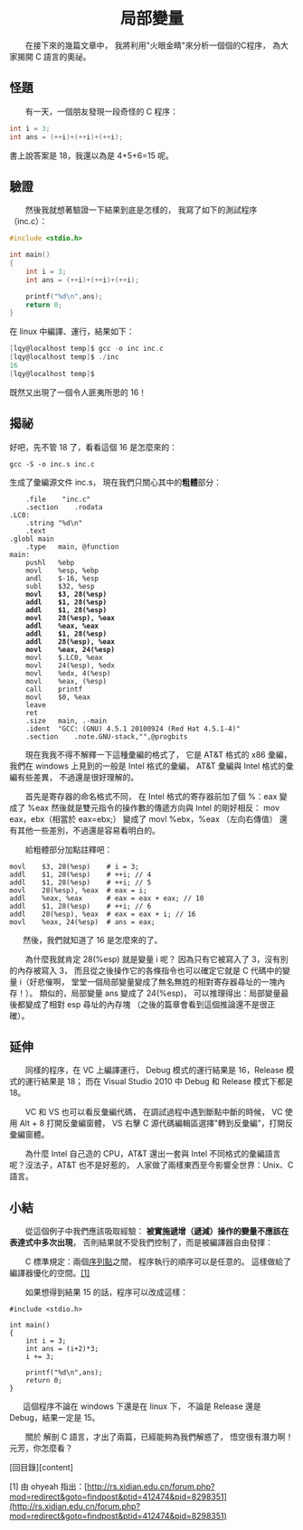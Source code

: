 
<a name="top"></a>

<h1 align="center">局部變量
</h1>

　　在接下來的幾篇文章中，
我將利用"火眼金睛"來分析一個個的C程序，
為大家揭開 C 語言的奧祕。

## 怪題

　　有一天，一個朋友發現一段奇怪的 C 程序：

```c
int i = 3;
int ans = (++i)+(++i)+(++i);
```
書上說答案是 18，我還以為是 4+5+6=15 呢。

## 驗證

　　然後我就想著驗證一下結果到底是怎樣的，
我寫了如下的測試程序（inc.c）：
```c
#include <stdio.h>

int main()
{
	int i = 3;
	int ans = (++i)+(++i)+(++i);

	printf("%d\n",ans);
	return 0;
}
```
在 linux 中編譯、運行，結果如下：

```c
[lqy@localhost temp]$ gcc -o inc inc.c
[lqy@localhost temp]$ ./inc
16
[lqy@localhost temp]$
```

既然又出現了一個令人匪夷所思的 16！

## 揭祕

好吧，先不管 18 了，看看這個 16 是怎麼來的：
```
gcc -S -o inc.s inc.c
```
生成了彙編源文件 inc.s，
現在我們只關心其中的<b>粗體</b>部分：

<pre><code>    .file	"inc.c"
	.section	.rodata
.LC0:
	.string	"%d\n"
	.text
.globl main
	.type	main, @function
main:
	pushl	%ebp
	movl	%esp, %ebp
	andl	$-16, %esp
	subl	$32, %esp<b>
	movl	$3, 28(%esp)
	addl	$1, 28(%esp)
	addl	$1, 28(%esp)
	movl	28(%esp), %eax
	addl	%eax, %eax
	addl	$1, 28(%esp)
	addl	28(%esp), %eax
	movl	%eax, 24(%esp)</b>
	movl	$.LC0, %eax
	movl	24(%esp), %edx
	movl	%edx, 4(%esp)
	movl	%eax, (%esp)
	call	printf
	movl	$0, %eax
	leave
	ret
	.size	main, .-main
	.ident	"GCC: (GNU) 4.5.1 20100924 (Red Hat 4.5.1-4)"
	.section	.note.GNU-stack,"",@progbits
</code></pre>

　　現在我我不得不解釋一下這種彙編的格式了，
它是 AT&T 格式的 x86 彙編，
我們在 windows 上見到的一般是 Intel 格式的彙編，
AT&T 彙編與 Intel 格式的彙編有些差異，
不過還是很好理解的。

　　首先是寄存器的命名格式不同，
在 Intel 格式的寄存器前加了個 %：eax 變成了 %eax
然後就是雙元指令的操作數的傳遞方向與 Intel 的剛好相反：
mov eax，ebx（相當於 eax=ebx;） 變成了 movl %ebx，%eax
（左向右傳值）
還有其他一些差別，不過還是容易看明白的。

　　給粗體部分加點註釋吧：

	movl	$3, 28(%esp)	# i = 3;
	addl	$1, 28(%esp)	# ++i; // 4
	addl	$1, 28(%esp)	# ++i; // 5
	movl	28(%esp), %eax	# eax = i;
	addl	%eax, %eax		# eax = eax + eax; // 10
	addl	$1, 28(%esp)	# ++i; // 6
	addl	28(%esp), %eax	# eax = eax + i; // 16
	movl	%eax, 24(%esp)	# ans = eax;

`　　`然後，我們就知道了 16 是怎麼來的了。

　　為什麼我就肯定 28(%esp) 就是變量 i 呢？
因為只有它被寫入了 3，沒有別的內存被寫入 3，
而且從之後操作它的各條指令也可以確定它就是 C
代碼中的變量 i（好悲催啊，
堂堂一個局部變量變成了無名無姓的相對寄存器尋址的一塊內存！）。
類似的，局部變量 ans 變成了 24(%esp)，
可以推理得出：局部變量最後都變成了相對 esp 尋址的內存塊
（之後的篇章會看到這個推論還不是很正確）。

## 延伸

　　同樣的程序，在 VC 上編譯運行，
Debug 模式的運行結果是 16，Release 模式的運行結果是 18；
而在 Visual Studio 2010 中 Debug 和
Release 模式下都是 18。

　　VC 和 VS 也可以看反彙編代碼，
在調試過程中遇到斷點中斷的時候，
VC 使用 Alt + 8 打開反彙編窗體，
VS 右擊 C 源代碼編輯區選擇"轉到反彙編"，打開反彙編窗體。

　　為什麼 Intel 自己造的 CPU，AT&T 還出一套與 Intel
不同格式的彙編語言呢？沒法子，AT&T 也不是好惹的，
人家做了兩樣東西至今影響全世界：Unix、C語言。

## 小結

　　從這個例子中我們應該吸取經驗：
<b>被實施遞增（遞減）操作的變量不應該在表達式中多次出現</b>，
否則結果就不受我們控制了，而是被編譯器自由發揮：

　　C 標準規定：兩個[序列點](http://blog.csdn.net/huiguixian/article/details/6438613)之間，
程序執行的順序可以是任意的。
這樣做給了編譯器優化的空間。[[1]](#tip1)

　　如果想得到結果 15 的話，程序可以改成這樣：

	#include <stdio.h>

	int main()
	{
	    int i = 3;
	    int ans = (i+2)*3;
		i += 3;

	    printf("%d\n",ans);
	    return 0;
	}

`　　`這個程序不論在 windows 下還是在 linux 下，
不論是 Release 還是 Debug，結果一定是 15。

　　關於 解剖 C 語言，才出了兩篇，已經能夠為我們解惑了，
悟空很有潛力啊！元芳，你怎麼看？

[回目錄][content]

<a name="tip1"></a>
[1] 由 ohyeah 指出：[http://rs.xidian.edu.cn/forum.php?mod=redirect&goto=findpost&ptid=412474&pid=8298351](http://rs.xidian.edu.cn/forum.php?mod=redirect&goto=findpost&ptid=412474&pid=8298351)
